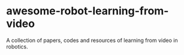 # awesome-robot-learning-from-video
A collection of papers, codes and resources of learning from video in robotics.
